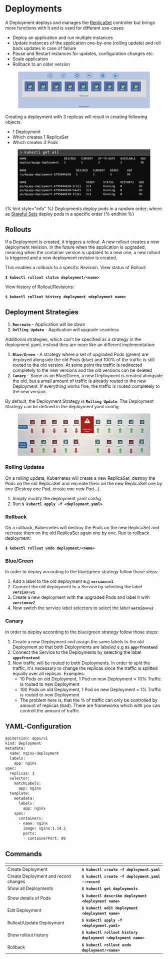 # Deployments

A Deployment deploys and manages the [ReplicaSet](replicasets.md) controller but brings more functions with it and is used for different use-cases:

* Deploy an application and run multiple instances
* Update instances of the application one-by-one (rolling update) and roll back updates in case of failure
* Pause and Restart instances for updates, configuration changes etc.
* Scale application
* Rollback to an older version

<figure><img src="../../.gitbook/assets/Screenshot 2023-06-04 at 13.55.29.png" alt=""><figcaption></figcaption></figure>

Creating a deployment with 3 replicas will result in creating following objects:

* 1 Deployment
* Which creates 1 ReplicaSet
* Which creates 3 Pods

<div align="left">

<figure><img src="../../.gitbook/assets/Screenshot 2023-06-04 at 14.29.03.png" alt=""><figcaption></figcaption></figure>

</div>

{% hint style="info" %}
Deployments deploy pods in a random order; where as [Stateful Sets](statefulsets/) deploy pods in a specific order
{% endhint %}

## Rollouts

If a Deployment is created, it triggers a rollout. A new rollout creates a new deployment revision. In the future when the application is upgraded, meaning when the container version is updated to a new one, a new rollout is triggered and a new deployment revision is created.

This enables a rollback to a specific Revision. View status of Rollout:

**`$ kubectl rollout status deployment/<name>`**

View history of Rollout/Revisions:

**`$ kubectl rollout history deployment <deployment name>`**

## Deployment Strategies

1. **`Recreate`** - Application will be down
2. **`Rolling Update`** - Application will upgrade seamless

Additional strategies, which can't be specified as a strategy in the deployment yaml, instead they are more like an different implementation:&#x20;

1. **`Blue/Green`** - A strategy where a set of upgraded Pods (green) are deployed alongside the old Pods (blue) and 100% of the traffic is still routed to the old version. At some point the traffic is redirected completely to the new versions and the old versions can be deleted
2. **`Canary`** - Same as on Blue/Green, a new Deployment is created alongside the old, but a small amount of traffic is already routed to the new Deployment. If everything works fine, the traffic is routed completely to the new version.

By default, the Deployment Strategy is **`Rolling Update`**. The Deployment Strategy can be defined in the deployment yaml config.

<figure><img src="../../.gitbook/assets/IMG_6094.JPG" alt=""><figcaption></figcaption></figure>

### Rolling Updates

On a rolling update, Kubernetes will create a new ReplicaSet, destroy the Pods on the old ReplicaSet and recreate them on the new ReplicaSet one by one (Destroy one Pod, create one new Pod...).

1. Simply modify the deployment yaml config
2. Run **`$ kubectl apply -f <deployment.yaml>`**

### Rollback

On a rollback, Kubernetes will destroy the Pods on the new ReplicaSet and recreate them on the old ReplicaSet again one by one. Run to rollback deployment:

**`$ kubectl rollout undo deployment/<name>`**&#x20;

### Blue/Green

In order to deploy according to the blue/green strategy follow those steps:

1. Add a label to the old deployment e.g **`version=v1`**
2. Connect the old deployment to a Service by selecting the label **`version=v1`**
3. Create a new deployment with the upgraded Pods and label it with **`version=v2`**
4. Now switch the service label selectors to select the label **`version=v2`**&#x20;

### Canary

In order to deploy according to the blue/green strategy follow those steps:

1. Create a new Deployment and assign the same labels to the old Deployment so that both Deployments are labeled e.g as **`app=frontend`**
2. Connect the Service to the Deployments by selecting the label **`app=frontend`**
3. Now traffic will be routed to both Deployments. In order to split the traffic, it's necessary to change the replicas since the traffic is splitted equally over all replicas. Examples:
   * 10 Pods on old Deployment, 1 Pod on new Deployment = 10% Traffic is routed to new Deployment
   * 100 Pods on old Deployment, 1 Pod on new Deployment = 1% Traffic is routed to new Deployment
   * The problem here is, that the % of traffic can only be controlled by amount of replicas (bad). There are frameworks which with you can controll the amount of traffic

## YAML-Configuration&#x20;

```
apiVersion: apps/v1
kind: Deployment
metadata:
  name: nginx-deployment
  labels:
    app: nginx
spec:
  replicas: 3
  selector:
    matchLabels:
      app: nginx
  template:
    metadata:
      labels:
        app: nginx
    spec:
      containers:
      - name: nginx
        image: nginx:1.14.2
        ports:
        - containerPort: 80
```

## Commands

<table data-header-hidden><thead><tr><th width="224"></th><th></th></tr></thead><tbody><tr><td>Create Deployment</td><td><strong><code>$ kubectl create -f deployment.yaml</code></strong></td></tr><tr><td>Create Deployment and record changes</td><td><strong><code>$ kubectl create -f deployment.yaml --record</code></strong></td></tr><tr><td>Show all Deployments</td><td><strong><code>$ kubectl get deployments</code></strong></td></tr><tr><td>Show details of Pods</td><td><strong><code>$ kubectl describe deployment &#x3C;deployment name></code></strong></td></tr><tr><td>Edit Deployment</td><td><strong><code>$ kubectl edit deployment &#x3C;deployment name></code></strong></td></tr><tr><td>Rollout/Update Deployment</td><td><strong><code>$ kubectl apply -f &#x3C;deployment.yaml></code></strong></td></tr><tr><td>Show rollout history</td><td><strong><code>$ kubectl rollout history deployment &#x3C;deployment name></code></strong></td></tr><tr><td>Rollback</td><td><strong><code>$ kubectl rollout undo deployment/&#x3C;name></code></strong> </td></tr></tbody></table>
